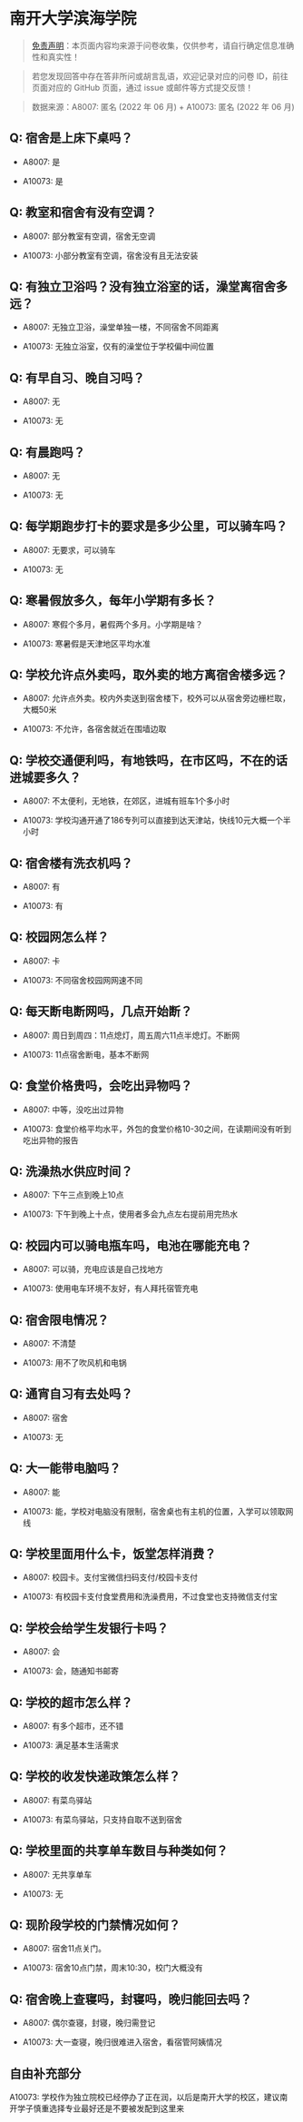 # 南开大学滨海学院

> [免责声明](https://colleges.chat/#_3)：本页面内容均来源于问卷收集，仅供参考，请自行确定信息准确性和真实性！

> 若您发现回答中存在答非所问或胡言乱语，欢迎记录对应的问卷 ID，前往页面对应的 GitHub 页面，通过 issue 或邮件等方式提交反馈！

> 数据来源：A8007: 匿名 (2022 年 06 月) + A10073: 匿名 (2022 年 06 月)

## Q: 宿舍是上床下桌吗？

- A8007: 是

- A10073: 是

## Q: 教室和宿舍有没有空调？

- A8007: 部分教室有空调，宿舍无空调

- A10073: 小部分教室有空调，宿舍没有且无法安装

## Q: 有独立卫浴吗？没有独立浴室的话，澡堂离宿舍多远？

- A8007: 无独立卫浴，澡堂单独一楼，不同宿舍不同距离

- A10073: 无独立浴室，仅有的澡堂位于学校偏中间位置

## Q: 有早自习、晚自习吗？

- A8007: 无

- A10073: 无

## Q: 有晨跑吗？

- A8007: 无

- A10073: 无

## Q: 每学期跑步打卡的要求是多少公里，可以骑车吗？

- A8007: 无要求，可以骑车

- A10073: 无

## Q: 寒暑假放多久，每年小学期有多长？

- A8007: 寒假个多月，暑假两个多月。小学期是啥？

- A10073: 寒暑假是天津地区平均水准

## Q: 学校允许点外卖吗，取外卖的地方离宿舍楼多远？

- A8007: 允许点外卖。校内外卖送到宿舍楼下，校外可以从宿舍旁边栅栏取，大概50米

- A10073: 不允许，各宿舍就近在围墙边取

## Q: 学校交通便利吗，有地铁吗，在市区吗，不在的话进城要多久？

- A8007: 不太便利，无地铁，在郊区，进城有班车1个多小时

- A10073: 学校沟通开通了186专列可以直接到达天津站，快线10元大概一个半小时

## Q: 宿舍楼有洗衣机吗？

- A8007: 有

- A10073: 有

## Q: 校园网怎么样？

- A8007: 卡

- A10073: 不同宿舍校园网网速不同

## Q: 每天断电断网吗，几点开始断？

- A8007: 周日到周四：11点熄灯，周五周六11点半熄灯。不断网

- A10073: 11点宿舍断电，基本不断网

## Q: 食堂价格贵吗，会吃出异物吗？

- A8007: 中等，没吃出过异物

- A10073: 食堂价格平均水平，外包的食堂价格10-30之间，在读期间没有听到吃出异物的报告

## Q: 洗澡热水供应时间？

- A8007: 下午三点到晚上10点

- A10073: 下午到晚上十点，使用者多会九点左右提前用完热水

## Q: 校园内可以骑电瓶车吗，电池在哪能充电？

- A8007: 可以骑，充电应该是自己找地方

- A10073: 使用电车环境不友好，有人拜托宿管充电

## Q: 宿舍限电情况？

- A8007: 不清楚

- A10073: 用不了吹风机和电锅

## Q: 通宵自习有去处吗？

- A8007: 宿舍

- A10073: 无

## Q: 大一能带电脑吗？

- A8007: 能

- A10073: 能，学校对电脑没有限制，宿舍桌也有主机的位置，入学可以领取网线

## Q: 学校里面用什么卡，饭堂怎样消费？

- A8007: 校园卡。支付宝微信扫码支付/校园卡支付

- A10073: 有校园卡支付食堂费用和洗澡费用，不过食堂也支持微信支付宝

## Q: 学校会给学生发银行卡吗？

- A8007: 会

- A10073: 会，随通知书邮寄

## Q: 学校的超市怎么样？

- A8007: 有多个超市，还不错

- A10073: 满足基本生活需求

## Q: 学校的收发快递政策怎么样？

- A8007: 有菜鸟驿站

- A10073: 有菜鸟驿站，只支持自取不送到宿舍

## Q: 学校里面的共享单车数目与种类如何？

- A8007: 无共享单车

- A10073: 无

## Q: 现阶段学校的门禁情况如何？

- A8007: 宿舍11点关门。

- A10073: 宿舍10点门禁，周末10:30，校门大概没有

## Q: 宿舍晚上查寝吗，封寝吗，晚归能回去吗？

- A8007: 偶尔查寝，封寝，晚归需登记

- A10073: 大一查寝，晚归很难进入宿舍，看宿管阿姨情况

## 自由补充部分

A10073: 学校作为独立院校已经停办了正在润，以后是南开大学的校区，建议南开学子慎重选择专业最好还是不要被发配到这里来